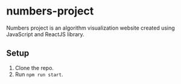 # numbers-project

Numbers project is an algorithm visualization website created using JavaScript and ReactJS library.

## Setup

1. Clone the repo.
1. Run `npm run start`.
